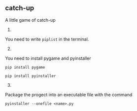 ## catch-up

A little game of catch-up

1.
You need to write `piplist` in the terminal.

2.
You need to install pygame and pyinstaller

`pip install pygame`

`pip install pyinstaller`

3.

Package the progect into an executable file with the command

`pyinstaller --onefile <name>.py`

